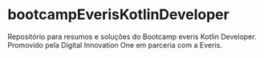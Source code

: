 # bootcampEverisKotlinDeveloper
Repositório para resumos e soluções do Bootcamp everis Kotlin Developer. 
Promovido pela Digital Innovation One em parceria com a Everis.
